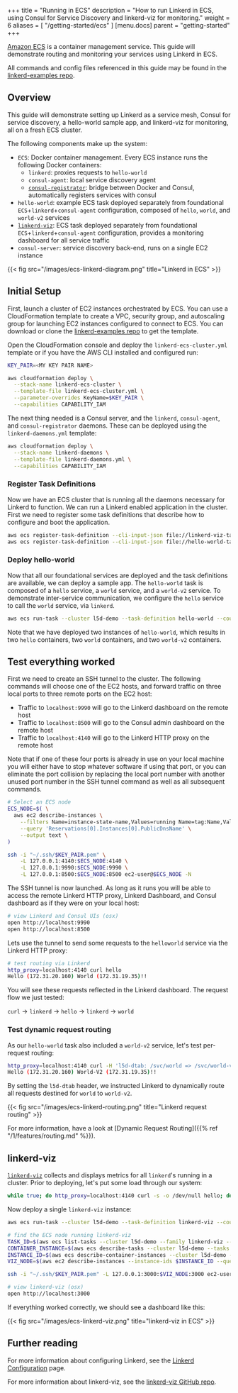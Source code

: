+++
title = "Running in ECS"
description = "How to run Linkerd in ECS, using Consul for Service Discovery and linkerd-viz for monitoring."
weight = 6
aliases = [
  "/getting-started/ecs"
]
[menu.docs]
  parent = "getting-started"
+++

[Amazon ECS](https://aws.amazon.com/ecs/) is a container management service.
This guide will demonstrate routing and monitoring your services using Linkerd
in ECS.

All commands and config files referenced in this guide may be found in the
[linkerd-examples repo](https://github.com/linkerd/linkerd-examples/tree/master/ecs).

## Overview

This guide will demonstrate setting up Linkerd as a service mesh, Consul for
service discovery, a hello-world sample app, and linkerd-viz for monitoring, all
on a fresh ECS cluster.

The following components make up the system:

* `ECS`: Docker container management. Every ECS instance runs the following
  Docker containers:
  * `linkerd`: proxies requests to `hello-world`
  * `consul-agent`: local service discovery agent
  * [`consul-registrator`](https://github.com/gliderlabs/registrator): bridge
  between Docker and Consul, automatically registers services with consul
* `hello-world`: example ECS task deployed separately from foundational
  `ECS`+`linkerd`+`consul-agent` configuration, composed of `hello`, `world`,
  and `world-v2` services
* [`linkerd-viz`](https://github.com/linkerd/linkerd-viz): ECS task deployed
  separately from foundational `ECS`+`linkerd`+`consul-agent` configuration,
  provides a monitoring dashboard for all service traffic
* `consul-server`: service discovery back-end, runs on a single EC2 instance

{{< fig src="/images/ecs-linkerd-diagram.png" title="Linkerd in ECS" >}}

## Initial Setup

First, launch a cluster of EC2 instances orchestrated by ECS. You can use a
CloudFormation template to create a VPC, security group, and autoscaling group
for launching EC2 instances configured to connect to ECS. You can download or
clone the [linkerd-examples repo](https://github.com/linkerd/linkerd-examples/tree/master/ecs)
to get the template.

Open the CloudFormation console and deploy the `linkerd-ecs-cluster.yml` template
or if you have the AWS CLI installed and configured run:

```bash
KEY_PAIR=<MY KEY PAIR NAME>

aws cloudformation deploy \
  --stack-name linkerd-ecs-cluster \
  --template-file linkerd-ecs-cluster.yml \
  --parameter-overrides KeyName=$KEY_PAIR \
  --capabilities CAPABILITY_IAM
```

The next thing needed is a Consul server, and the `linkerd`, `consul-agent`,
and `consul-registrator` daemons. These can be deployed using the
`linkerd-daemons.yml` template:

```bash
aws cloudformation deploy \
  --stack-name linkerd-daemons \
  --template-file linkerd-daemons.yml \
  --capabilities CAPABILITY_IAM
```

### Register Task Definitions

Now we have an ECS cluster that is running all the daemons necessary for Linkerd
to function. We can run a Linkerd enabled application in the cluster. First we
need to register some task definitions that describe how to configure and boot
the application.

```bash
aws ecs register-task-definition --cli-input-json file://linkerd-viz-task-definition.json
aws ecs register-task-definition --cli-input-json file://hello-world-task-definition.json
```

### Deploy hello-world

Now that all our foundational services are deployed and the task definitions are
available, we can deploy a sample app. The `hello-world` task is composed of a
`hello` service, a `world` service, and a `world-v2` service. To demonstrate
inter-service communication, we configure the `hello` service to call the `world`
service, via `linkerd`.

```bash
aws ecs run-task --cluster l5d-demo --task-definition hello-world --count 2
```

Note that we have deployed two instances of `hello-world`, which results in two
`hello` containers, two `world` containers, and two `world-v2` containers.

## Test everything worked

First we need to create an SSH tunnel to the cluster. The following commands
will choose one of the EC2 hosts, and forward traffic on three local ports to
three remote ports on the EC2 host:

* Traffic to `localhost:9990` will go to the Linkerd dashboard on the remote
  host
* Traffic to `localhost:8500` will go to the Consul admin dashboard on the
  remote host
* Traffic to `localhost:4140` will go to the Linkerd HTTP proxy on the remote
  host

Note that if one of these four ports is already in use on your local machine
you will either have to stop whatever software if using that port, or you can
eliminate the port collision by replacing the local port number with another
unused port number in the SSH tunnel command as well as all subsequent commands.

```bash
# Select an ECS node
ECS_NODE=$( \
  aws ec2 describe-instances \
    --filters Name=instance-state-name,Values=running Name=tag:Name,Values=l5d-demo-ecs \
    --query 'Reservations[0].Instances[0].PublicDnsName' \
    --output text \
)

ssh -i "~/.ssh/$KEY_PAIR.pem" \
    -L 127.0.0.1:4140:$ECS_NODE:4140 \
    -L 127.0.0.1:9990:$ECS_NODE:9990 \
    -L 127.0.0.1:8500:$ECS_NODE:8500 ec2-user@$ECS_NODE -N
```

The SSH tunnel is now launched. As long as it runs you will be able to access
the remote Linkerd HTTP proxy, Linkerd Dashboard, and Consul dashboard as if
they were on your local host:

```bash
# view Linkerd and Consul UIs (osx)
open http://localhost:9990
open http://localhost:8500
```

Lets use the tunnel to send some requests to the `helloworld` service via the
Linkerd HTTP proxy:

```bash
# test routing via Linkerd
http_proxy=localhost:4140 curl hello
Hello (172.31.20.160) World (172.31.19.35)!!
```

You will see these requests reflected in the Linkerd dashboard. The request flow
we just tested:

`curl` -> `linkerd` -> `hello` -> `linkerd` -> `world`

### Test dynamic request routing

As our `hello-world` task also included a `world-v2` service, let's test
per-request routing:

```bash
http_proxy=localhost:4140 curl -H 'l5d-dtab: /svc/world => /svc/world-v2' hello
Hello (172.31.20.160) World-V2 (172.31.19.35)!!
```

By setting the `l5d-dtab` header, we instructed Linkerd to dynamically route all
requests destined for `world` to `world-v2`.

{{< fig src="/images/ecs-linkerd-routing.png"
    title="Linkerd request routing" >}}

For more information, have a look at
[Dynamic Request Routing]({{% ref "/1/features/routing.md" %}}).

## linkerd-viz

[`linkerd-viz`](https://github.com/linkerd/linkerd-viz) collects and displays
metrics for all `linkerd`'s running in a cluster. Prior to deploying, let's
put some load through our system:

```bash
while true; do http_proxy=localhost:4140 curl -s -o /dev/null hello; done
```

Now deploy a single `linkerd-viz` instance:

```bash
aws ecs run-task --cluster l5d-demo --task-definition linkerd-viz --count 1

# find the ECS node running linkerd-viz
TASK_ID=$(aws ecs list-tasks --cluster l5d-demo --family linkerd-viz --desired-status RUNNING --query taskArns[0] --output text)
CONTAINER_INSTANCE=$(aws ecs describe-tasks --cluster l5d-demo --tasks $TASK_ID --query tasks[0].containerInstanceArn --output text)
INSTANCE_ID=$(aws ecs describe-container-instances --cluster l5d-demo --container-instances $CONTAINER_INSTANCE --query containerInstances[0].ec2InstanceId --output text)
VIZ_NODE=$(aws ec2 describe-instances --instance-ids $INSTANCE_ID --query Reservations[*].Instances[0].PublicDnsName --output text)

ssh -i "~/.ssh/$KEY_PAIR.pem" -L 127.0.0.1:3000:$VIZ_NODE:3000 ec2-user@$VIZ_NODE -N

# view linkerd-viz (osx)
open http://localhost:3000
```

If everything worked correctly, we should see a dashboard like this:

{{< fig src="/images/ecs-linkerd-viz.png" title="linkerd-viz in ECS" >}}

## Further reading

For more information about configuring Linkerd, see the
[Linkerd Configuration](https://api.linkerd.io/latest/linkerd) page.

For more information about linkerd-viz, see the
[linkerd-viz GitHub repo](https://github.com/linkerd/linkerd-viz).

